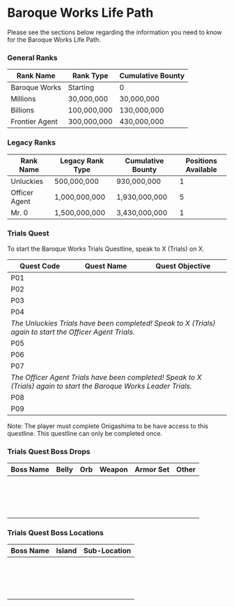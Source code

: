 # Baroque Works Life Path

Please see the sections below regarding the information you need to know for the Baroque Works Life Path.

### General Ranks

| Rank Name     | Rank Type     | Cumulative Bounty |
|-----------    |-----------    |-------------------|
| Baroque Works | Starting      | 0                 |
| Millions      | 30,000,000    | 30,000,000        |
| Billions      | 100,000,000   | 130,000,000       |
| Frontier Agent| 300,000,000   | 430,000,000       |

### Legacy Ranks

| Rank Name             | Legacy Rank Type  | Cumulative Bounty | Positions Available   |
|-----------            |-----------        |-------------------|-----------            |
| Unluckies             | 500,000,000       | 930,000,000       | 1                     |
| Officer Agent         | 1,000,000,000     | 1,930,000,000     | 5                     |   
| Mr. 0                 | 1,500,000,000     | 3,430,000,000     | 1                     |

### Trials Quest

To start the Baroque Works Trials Questline, speak to X (Trials) on X.

<table>
	<thead>
		<tr>
			<th>Quest Code</th><th>Quest Name</th><th>Quest Objective</th>
		</tr>
	</thead>
	<tbody>
		<tr>
			<td>P01</td><td></td><td></td>
		</tr>
		<tr>
			<td>P02</td><td></td><td></td>
		</tr>
		<tr>
			<td>P03</td><td></td><td></td>
		</tr>
		<tr>
			<td>P04</td><td></td><td></td>
		</tr>
		<tr>
			<td colspan="3"><em>The Unluckies Trials have been completed! Speak to X (Trials) again to start the Officer Agent Trials.</em></td>
		</tr>
		<tr>
			<td>P05</td><td></td><td></td>
		</tr>
		<tr>
			<td>P06</td><td></td><td></td>
		</tr>
		<tr>
			<td>P07</td><td></td><td></td>
		</tr>
		<tr>
			<td colspan="3"><em>The Officer Agent Trials have been completed! Speak to X (Trials) again to start the Baroque Works Leader Trials.</em></td>
		</tr>
		<tr>
			<td>P08</td><td></td><td></td>
		</tr>
		<tr>
			<td>P09</td><td></td><td></td>
		</tr>
	</tbody>
  
</table>

Note: The player must complete Onigashima to be have access to this questline. This questline can only be completed once.

### Trials Quest Boss Drops

| Boss Name | Belly     | Orb       | Weapon    | Armor Set | Other     |
|-----------|-----------|-----------|-----------|-----------|-----------|
|           |           |           |           |           |           |
|           |           |           |           |           |           |
|           |           |           |           |           |           |
|           |           |           |           |           |           |
|           |           |           |           |           |           |
|           |           |           |           |           |           |
|           |           |           |           |           |           |
|           |           |           |           |           |           |
|           |           |           |           |           |           |
|           |           |           |           |           |           |
|           |           |           |           |           |           |
|           |           |           |           |           |           |
|           |           |           |           |           |           |
|           |           |           |           |           |           |
|           |           |           |           |           |           |
|           |           |           |           |           |           |

### Trials Quest Boss Locations

| Boss Name | Island        | Sub-Location  | 
|-----------|-----------    |-----------    |
|           |               |               |
|           |               |               | 
|           |               |               |
|           |               |               |  
|           |               |               |     
|           |               |               |     
|           |               |               | 
|           |               |               |  
|           |               |               |  
|           |               |               | 
|           |               |               | 
|           |               |               | 
|           |               |               |
|           |               |               |
|           |               |               |
|           |               |               |